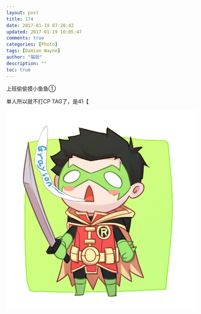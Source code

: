 ```yaml
---
layout: post
title: 174
date: 2017-01-19 07:20:42
updated: 2017-01-19 10:05:47
comments: true
categories: [Photo]
tags: [Damian Wayne]
author: "猫厨"
description: ""
toc: true
---
```


<p>上班偷偷摸小鱼鱼①</p> 
<p>单人所以就不打CP TAG了，是41【</p>

![](https://raw.githubusercontent.com/alicewish/meowchain247/master/img_cVZNdzJtQk9JV2NFdDFTODJWQnB4V0xzanNSR21DbDkrSFplUWFGd3ZueXp6ZmM0T1ZYUTZBPT0.jpg)